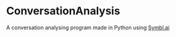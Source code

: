 # ConversationAnalysis

A conversation analysing program made in Python using [Symbl.ai](http://symbl.ai)
